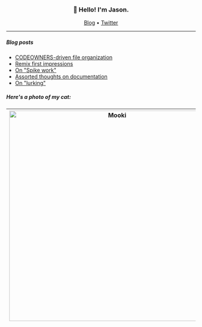 <h3 align="center">👋 Hello! I'm Jason.</h3>

<p align="center">
  <a href="https://jasonet.co">Blog</a> •
  <a href="https://twitter.com/JasonEtco">Twitter</a>
</p>

---

##### Blog posts

<!--START_SECTION:posts-->
* [CODEOWNERS-driven file organization](https:&#x2F;&#x2F;jasonet.co&#x2F;posts&#x2F;codeowners-driven-organization&#x2F;)
* [Remix first impressions](https:&#x2F;&#x2F;jasonet.co&#x2F;posts&#x2F;remix-first-impressions&#x2F;)
* [On &quot;Spike work&quot;](https:&#x2F;&#x2F;jasonet.co&#x2F;posts&#x2F;on-spike-work&#x2F;)
* [Assorted thoughts on documentation](https:&#x2F;&#x2F;jasonet.co&#x2F;posts&#x2F;thoughts-on-docs&#x2F;)
* [On &quot;lurking&quot;](https:&#x2F;&#x2F;jasonet.co&#x2F;posts&#x2F;on-lurking&#x2F;)
<!--END_SECTION:posts-->

##### Here's a photo of my cat:

| <img width="558" alt="Mooki" src="https://github.com/JasonEtco/JasonEtco/assets/10660468/0d369a76-f60c-4cdf-ac80-323adb40edcf"> |
| --- |

